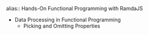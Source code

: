 alias:: Hands-On Functional Programming with RamdaJS

- Data Processing in Functional Programming
	- Picking and Omitting Properties